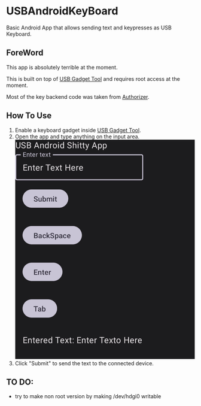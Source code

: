 # USBAndroidKeyBoard
Basic Android App that allows sending text and keypresses as USB Keyboard.

## ForeWord

This app is absolutely terrible at the moment.

This is built on top of [USB Gadget Tool](https://github.com/tejado/android-usb-gadget) and requires root access at the moment.

Most of the key backend code was taken from [Authorizer](https://github.com/tejado/Authorizer).


## How To Use

1. Enable a keyboard gadget inside [USB Gadget Tool](https://github.com/tejado/android-usb-gadget).
2. Open the app and type anything on the input area.
![image](images/print.jpg)
4. Click "Submit" to send the text to the connected device.

## TO DO: 
* try to make non root version by making /dev/hdgi0 writable
